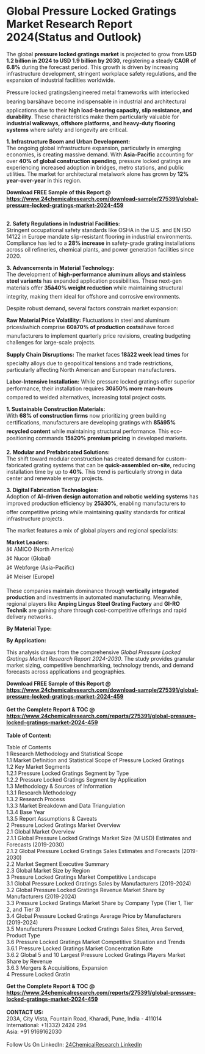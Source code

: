 <h1>Global Pressure Locked Gratings Market Research Report 2024(Status and Outlook)</h1><p>The global <strong>pressure locked gratings market</strong> is projected to grow from <strong>USD 1.2 billion in 2024 to USD 1.9 billion by 2030</strong>, registering a steady <strong>CAGR of 6.8%</strong> during the forecast period. This growth is driven by increasing infrastructure development, stringent workplace safety regulations, and the expansion of industrial facilities worldwide.</p><p>Pressure locked gratingsâengineered metal frameworks with interlocked bearing barsâhave become indispensable in industrial and architectural applications due to their <strong>high load-bearing capacity, slip resistance, and durability</strong>. These characteristics make them particularly valuable for <strong>industrial walkways, offshore platforms, and heavy-duty flooring systems</strong> where safety and longevity are critical.</p><p><strong>1. Infrastructure Boom and Urban Development:</strong><br>
The ongoing global infrastructure expansion, particularly in emerging economies, is creating massive demand. With <strong>Asia-Pacific</strong> accounting for over <strong>40% of global construction spending</strong>, pressure locked gratings are experiencing increased adoption in bridges, metro stations, and public utilities. The market for architectural metalwork alone has grown by <strong>12% year-over-year</strong> in this region.</p><div><b>Download FREE Sample of this Report @ 
            <a href="https://www.24chemicalresearch.com/download-sample/275391/global-pressure-locked-gratings-market-2024-459">
            https://www.24chemicalresearch.com/download-sample/275391/global-pressure-locked-gratings-market-2024-459</a></b></div><br><p><strong>2. Safety Regulations in Industrial Facilities:</strong><br>
Stringent occupational safety standards like OSHA in the U.S. and EN ISO 14122 in Europe mandate slip-resistant flooring in industrial environments. Compliance has led to a <strong>28% increase</strong> in safety-grade grating installations across oil refineries, chemical plants, and power generation facilities since 2020.</p><p><strong>3. Advancements in Material Technology:</strong><br>
The development of <strong>high-performance aluminum alloys and stainless steel variants</strong> has expanded application possibilities. These next-gen materials offer <strong>35â40% weight reduction</strong> while maintaining structural integrity, making them ideal for offshore and corrosive environments.</p><p>Despite robust demand, several factors constrain market expansion:</p><p><strong>Raw Material Price Volatility:</strong> Fluctuations in steel and aluminum pricesâwhich comprise <strong>60â70% of production costs</strong>âhave forced manufacturers to implement quarterly price revisions, creating budgeting challenges for large-scale projects.</p><p><strong>Supply Chain Disruptions:</strong> The market faces <strong>18â22 week lead times</strong> for specialty alloys due to geopolitical tensions and trade restrictions, particularly affecting North American and European manufacturers.</p><p><strong>Labor-Intensive Installation:</strong> While pressure locked gratings offer superior performance, their installation requires <strong>30â50% more man-hours</strong> compared to welded alternatives, increasing total project costs.</p><p><strong>1. Sustainable Construction Materials:</strong><br>
With <strong>68% of construction firms</strong> now prioritizing green building certifications, manufacturers are developing gratings with <strong>85â95% recycled content</strong> while maintaining structural performance. This eco-positioning commands <strong>15â20% premium pricing</strong> in developed markets.</p><p><strong>2. Modular and Prefabricated Solutions:</strong><br>
The shift toward modular construction has created demand for custom-fabricated grating systems that can be <strong>quick-assembled on-site</strong>, reducing installation time by up to <strong>40%</strong>. This trend is particularly strong in data center and renewable energy projects.</p><p><strong>3. Digital Fabrication Technologies:</strong><br>
Adoption of <strong>AI-driven design automation and robotic welding systems</strong> has improved production efficiency by <strong>25â30%</strong>, enabling manufacturers to offer competitive pricing while maintaining quality standards for critical infrastructure projects.</p><p>The market features a mix of global players and regional specialists:</p><p><strong>Market Leaders:</strong><br>
â¢ AMICO (North America)<br>
â¢ Nucor (Global)<br>
â¢ Webforge (Asia-Pacific)<br>
â¢ Meiser (Europe)</p><p>These companies maintain dominance through <strong>vertically integrated production</strong> and investments in automated manufacturing. Meanwhile, regional players like <strong>Anping Lingus Steel Grating Factory</strong> and <strong>GI-RO Technik</strong> are gaining share through cost-competitive offerings and rapid delivery networks.</p><p><strong>By Material Type:</strong></p><p><strong>By Application:</strong></p><p>This analysis draws from the comprehensive <em>Global Pressure Locked Gratings Market Research Report 2024-2030</em>. The study provides granular market sizing, competitive benchmarking, technology trends, and demand forecasts across applications and geographies.</p><div><b>Download FREE Sample of this Report @ 
            <a href="https://www.24chemicalresearch.com/download-sample/275391/global-pressure-locked-gratings-market-2024-459">
            https://www.24chemicalresearch.com/download-sample/275391/global-pressure-locked-gratings-market-2024-459</a></b></div><br><div><b>Get the Complete Report & TOC @ 
            <a href="https://www.24chemicalresearch.com/reports/275391/global-pressure-locked-gratings-market-2024-459">
            https://www.24chemicalresearch.com/reports/275391/global-pressure-locked-gratings-market-2024-459</a></b></div><br>
            <b>Table of Content:</b><p>Table of Contents<br />
1 Research Methodology and Statistical Scope<br />
1.1 Market Definition and Statistical Scope of Pressure Locked Gratings<br />
1.2 Key Market Segments<br />
1.2.1 Pressure Locked Gratings Segment by Type<br />
1.2.2 Pressure Locked Gratings Segment by Application<br />
1.3 Methodology & Sources of Information<br />
1.3.1 Research Methodology<br />
1.3.2 Research Process<br />
1.3.3 Market Breakdown and Data Triangulation<br />
1.3.4 Base Year<br />
1.3.5 Report Assumptions & Caveats<br />
2 Pressure Locked Gratings Market Overview<br />
2.1 Global Market Overview<br />
2.1.1 Global Pressure Locked Gratings Market Size (M USD) Estimates and Forecasts (2019-2030)<br />
2.1.2 Global Pressure Locked Gratings Sales Estimates and Forecasts (2019-2030)<br />
2.2 Market Segment Executive Summary<br />
2.3 Global Market Size by Region<br />
3 Pressure Locked Gratings Market Competitive Landscape<br />
3.1 Global Pressure Locked Gratings Sales by Manufacturers (2019-2024)<br />
3.2 Global Pressure Locked Gratings Revenue Market Share by Manufacturers (2019-2024)<br />
3.3 Pressure Locked Gratings Market Share by Company Type (Tier 1, Tier 2, and Tier 3)<br />
3.4 Global Pressure Locked Gratings Average Price by Manufacturers (2019-2024)<br />
3.5 Manufacturers Pressure Locked Gratings Sales Sites, Area Served, Product Type<br />
3.6 Pressure Locked Gratings Market Competitive Situation and Trends<br />
3.6.1 Pressure Locked Gratings Market Concentration Rate<br />
3.6.2 Global 5 and 10 Largest Pressure Locked Gratings Players Market Share by Revenue<br />
3.6.3 Mergers & Acquisitions, Expansion<br />
4 Pressure Locked Gratin</p><div><b>Get the Complete Report & TOC @ 
            <a href="https://www.24chemicalresearch.com/reports/275391/global-pressure-locked-gratings-market-2024-459">
            https://www.24chemicalresearch.com/reports/275391/global-pressure-locked-gratings-market-2024-459</a></b></div><br><b>CONTACT US:</b><br>
            203A, City Vista, Fountain Road, Kharadi, Pune, India - 411014<br>
            International: +1(332) 2424 294<br>
            Asia: +91 9169162030 <br><br>
            Follow Us On LinkedIn: <a href="https://www.linkedin.com/company/24chemicalresearch/">24ChemicalResearch LinkedIn</a>